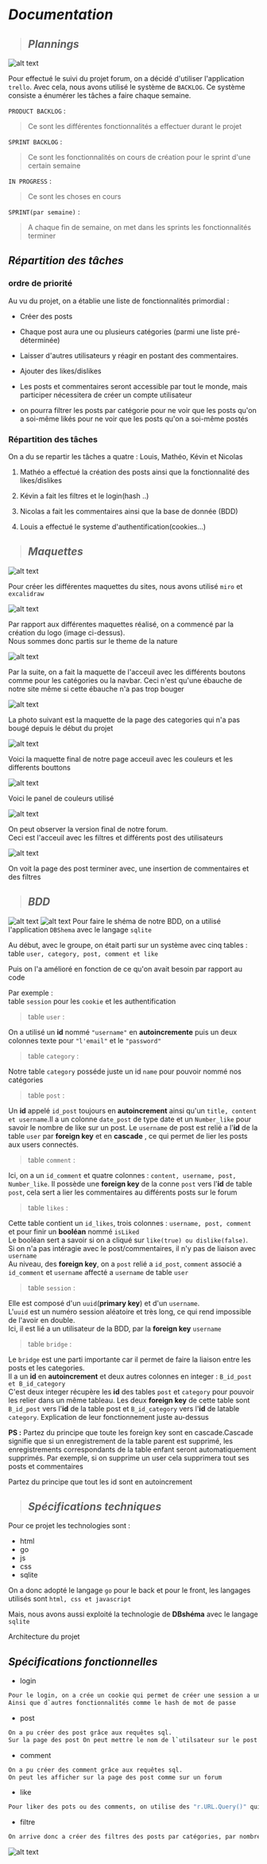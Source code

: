 # _Documentation_

> ## _Plannings_


![alt text](./img/trello.PNG)

Pour effectué le suivi du projet forum, on a décidé d'utiliser l'application ``trello``.
Avec cela, nous avons utilisé le système de ``BACKLOG``. Ce système consiste a énumérer les tâches a faire chaque semaine.

``PRODUCT BACKLOG`` :
> Ce sont les différentes fonctionnalités a effectuer durant le projet

``SPRINT BACKLOG`` :
> Ce sont les fonctionnalités on cours de création pour le sprint d'une certain semaine

``IN PROGRESS`` :
> Ce sont les choses en cours 

``SPRINT(par semaine)`` : 
> A chaque fin de semaine, on met dans les sprints les fonctionnalités terminer

## _Répartition des tâches_

### __ordre de priorité__

Au vu du projet, on a établie une liste de fonctionnalités primordial :

- Créer des posts

- Chaque post aura une ou plusieurs catégories (parmi une liste pré-déterminée)

- Laisser d'autres utilisateurs y réagir en postant des commentaires.

- Ajouter des likes/dislikes

- Les posts et commentaires seront accessible par tout le monde, mais participer nécessitera de créer un compte utilisateur

- on pourra filtrer les posts par catégorie pour ne voir que les posts qu'on a soi-même likés pour ne voir que les posts qu'on a soi-même postés 


### __Répartition des tâches__

On a du se repartir les tâches a quatre : Louis, Mathéo, Kévin et Nicolas

1.  Mathéo a effectué la création des posts ainsi que la fonctionnalité des likes/dislikes 

2. Kévin a fait les filtres et le login(hash ..)

3. Nicolas a fait les commentaires ainsi que la base de donnée (BDD)

4. Louis a effectué le systeme d'authentification(cookies...)  


> ## _Maquettes_

![alt text](./img/miro.PNG)

Pour créer les différentes maquettes du sites, nous avons utilisé ``miro`` et ``excalidraw`` 

![alt text](./img/logo.PNG)

Par rapport aux différentes maquettes réalisé, on a commencé par la création du logo (image ci-dessus).  
Nous sommes donc partis sur le theme de la nature   

![alt text](./img/excaAcceuil.PNG)  

Par la suite, on a fait la maquette de l'acceuil avec les différents boutons comme pour les catégories ou la navbar. Ceci n'est qu'une ébauche de notre site même si cette ébauche n'a pas trop bouger

![alt text](./img/excaCategory.PNG)

La photo suivant est la maquette de la page des categories qui n'a pas bougé depuis le début du projet

![alt text](./img/maquette_colorée.PNG)

Voici la maquette final de notre page acceuil avec les couleurs et les differents bouttons 

![alt text](./img/couleur.PNG)

Voici le panel de couleurs utilisé

![alt text](./img/acceuilfinal.PNG)

On peut observer la version final de notre forum.  
Ceci est l'acceuil avec les filtres et différents post des utilisateurs

![alt text](./img/postfinalPNG.PNG)

On voit la page des post terminer avec, une insertion de commentaires et des filtres

> ## _BDD_
![alt text](./img/premiereBDD.PNG)
![alt text](./img/BDD.PNG)
Pour faire le shéma de notre BDD, on a utilisé l'application ``DBShema`` avec le langage ``sqlite``

Au début, avec le groupe, on était parti sur un système avec cinq tables :
table ``user, category, post, comment et like``

Puis on l'a amélioré en fonction de ce qu'on avait besoin par rapport au code

Par exemple :  
table ``session`` pour les ``cookie`` et les authentification


> table ``user`` :  

On a utilisé un **id** nommé ``"username"`` en **autoincremente** puis un deux colonnes texte pour ``"l'email"`` et le ``"password"``

> table ``category`` :  

Notre table ``category`` posséde juste un id ``name`` pour pouvoir nommé nos catégories

> table ``post`` :  

Un **id** appelé ``id_post`` toujours en **autoincrement** ainsi qu'un ``title, content et username``.Il a un colonne ``date_post`` de type date et un ``Number_like`` pour savoir le nombre de like sur un post. Le ``username`` de post est relié a l'**id** de la table ``user`` par **foreign key** et en **cascade** , ce qui permet de lier les posts aux users connectés.

> table ``comment`` : 

Ici, on a un ``id_comment`` et quatre colonnes : ``content, username, post, Number_like``. Il possède une **foreign key** de la conne ``post`` vers l'**id** de table ``post``, cela sert a lier les commentaires au différents posts sur le forum


> table ``likes`` :

Cette table contient un ``id_likes``, trois colonnes : ``username, post, comment`` et pour finir un **booléan** nommé ``isLiked``  
Le booléan sert a savoir si on a cliqué sur ``like(true) ou dislike(false)``.  
Si on n'a pas intéragie avec le post/commentaires, il n'y pas de liaison avec ``username``  
Au niveau, des **foreign key**, on a ``post`` relié a ``id_post``, ``comment`` associé a ``id_comment`` et ``username`` affecté a ``username`` de table ``user``

> table ``session`` : 

Elle est composé d'un ``uuid``(**primary key**) et d'un ``username``.  
L'``uuid`` est un numéro session aléatoire et très long, ce qui rend impossible de l'avoir en double.  
Ici, il est lié a un utilisateur de la BDD, par la **foreign key** ``username``

> table ``bridge`` :

Le ``bridge`` est une parti importante car il permet de faire la liaison entre les posts et les categories.  
Il a un **id** en **autoincrement** et deux autres colonnes en integer : ``B_id_post et B_id_category``  
C'est deux integer récupère les **id** des tables ``post`` et ``category`` pour pouvoir les relier dans un même tableau.
Les deux **foreign key** de cette table sont ``B_id_post`` vers l'**id** de la table post et ``B_id_category`` vers l'**id** de latable ``category``. Explication de leur fonctionnement juste au-dessus

**PS :** Partez du principe que toute les foreign key sont en cascade.Cascade signifie que si un enregistrement de la table parent est supprimé, les enregistrements correspondants de la table enfant seront automatiquement supprimés. 
Par exemple, si on supprime un user cela supprimera tout ses posts et commentaires 

Partez du principe que tout les id sont en autoincrement


> ## _Spécifications techniques_

Pour ce projet les technologies sont :

* html 
* go 
* js 
* css 
* sqlite 

On a donc adopté le langage ``go`` pour le back et pour le front, les langages utilisés sont ``html, css et javascript``

Mais, nous avons aussi exploité la technologie de **DBshéma** avec le langage ``sqlite``

Architecture du projet

## _Spécifications fonctionnelles_

* login
```bash
Pour le login, on a crée un cookie qui permet de créer une session a un utilisateur pendant un certains temps
Ainsi que d`autres fonctionnalités comme le hash de mot de passe
```
* post
```bash
On a pu créer des post grâce aux requêtes sql.
Sur la page des post On peut mettre le nom de l`utilsateur sur le post ainsi que la date, le contenu, et le nombre de like ou dislike
```

* comment
```bash
On a pu créer des comment grâce aux requêtes sql.
On peut les afficher sur la page des post comme sur un forum
```
* like
```bash
Pour liker des pots ou des comments, on utilise des "r.URL.Query()" qui permettent d`aller chercher l`id souhaité
```
* filtre
```bash
On arrive donc a créer des filtres des posts par catégories, par nombre de likes, par création d`un user, par like d`un user
```

![alt text](./img/spéfonctionnel.png)

